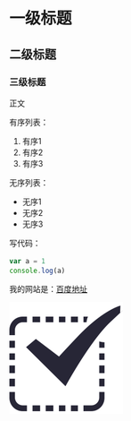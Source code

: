 # 一级标题

## 二级标题

### 三级标题

正文

有序列表：
1. 有序1
2. 有序2
3. 有序3

无序列表：
* 无序1
* 无序2
* 无序3

写代码：
```javascript
var a = 1
console.log(a)
```

我的网站是：[百度地址](http://baidu.com)

![图片](勾选.png)